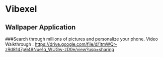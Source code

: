 # Vibexel
## Wallpaper Application


###Search through millions of pictures and personalize your phone.
Video Walkthrough : https://drive.google.com/file/d/1tmWQr-zRd8147p649Nue1q_WUGw-zD0e/view?usp=sharing
